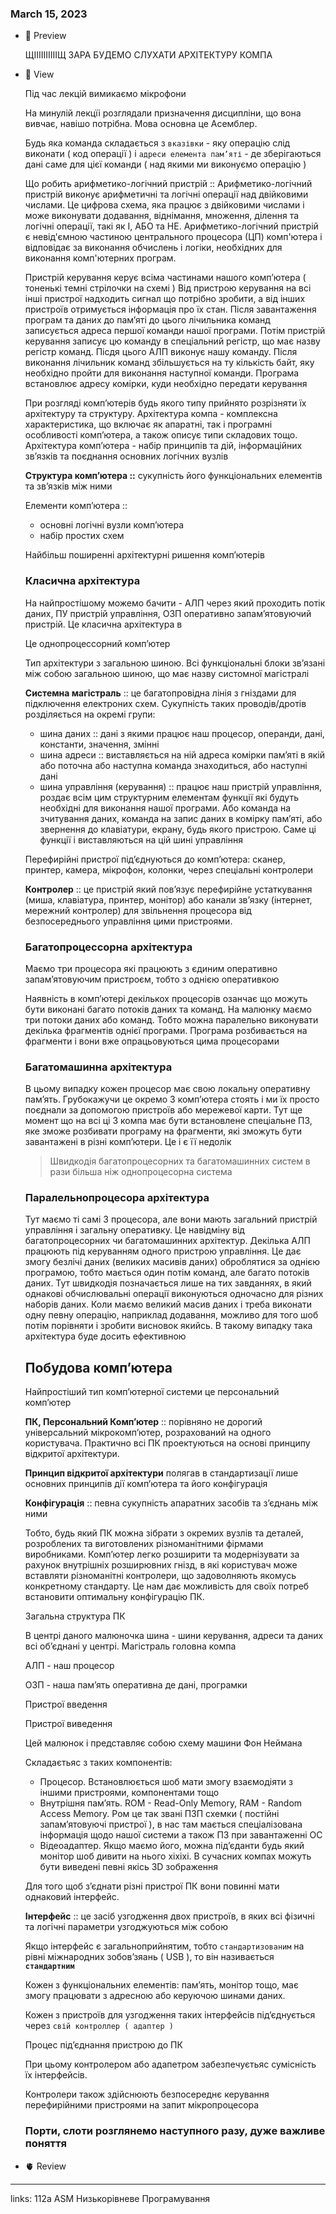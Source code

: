 
### March 15, 2023

- 👀 Preview
    
    ЩІІІІІІІІІІЩ ЗАРА БУДЕМО СЛУХАТИ АРХІТЕКТУРУ КОМПА
    
- 🧠 View
    
    Під час лекцій вимикаємо мікрофони
    
    На минулій лекцїі розглядали призначення дисципліни, що вона вивчає, навішо потрібна. Мова основна це Асемблер. 
    
    Будь яка команда складається з `вказівки` - яку операцію слід виконати ( код операції ) і `адреси елемента пам’яті` - де зберігаються дані саме для цієї команди ( над якими ми виконуємо операцію )
    
    Що робить арифметико-логічний пристрій :: Арифметико-логічний пристрій виконує арифметичні та логічні операції над двійковими числами. Це цифрова схема, яка працює з двійковими числами і може виконувати додавання, віднімання, множення, ділення та логічні операції, такі як І, АБО та НЕ. Арифметико-логічний пристрій є невід'ємною частиною центрального процесора (ЦП) комп'ютера і відповідає за виконання обчислень і логіки, необхідних для виконання комп'ютерних програм.
    
    Пристрій керування керує всіма частинами нашого комп’ютера ( тоненькі темні стрілочки на схемі ) Від пристрою керування на всі інші пристрої надходить сигнал що потрібно зробити, а від інших пристроїв отримується інформація про їх стан. Після завантаження програм та даних до пам’яті до цього лічильника команд записується адреса першої команди нашої програми. Потім пристрій керування записує цю команду в спеціальний регістр, що має назву регістр команд. Пісдя цього АЛП виконує нашу команду. Після виконання лічильник команд збільшується на ту кількість байт, яку необхідно пройти для виконання наступної команди. Програма встановлює адресу комірки, куди необхідно передати керування
    
    При розгляді комп’ютерів будь якого типу прийнято розрізняти їх архітектуру та структуру. Архітектура компа - комплексна характеристика, що включає як апаратні, так і програмні особливості комп’ютера, а також описує типи складових тощо. Архітектура комп’ютера - набір принципів та дій, інформаційних зв’язків та поєднання основних логічних вузлів
    
    **Структура комп’ютера ::** сукупність його функціональних елементів та зв’язків між ними
    
    Елементи комп’ютера ::
    
    - основні логічні вузли комп’ютера
    - набір простих схем
    
    Найбільш поширенні архітектурні ришення комп’ютерів
    
    ### Класична архітектура
    
    На найпростішому можемо бачити - АЛП через який проходить потік даних, ПУ пристрій управління, ОЗП оперативно запам’ятовуючий пристрій. Це класична архітектура в 
    
    Це однопроцессорний комп’ютер
    
    Тип архітектури з загальною шиною. Всі функціональні блоки зв’язані між собою загальною шиною, що має назву систомної магістралі
    
    **Системна магістраль** :: це багатопровідна лінія з гніздами для підключення електроних схем. Сукупність таких проводів/дротів розділяється на окремі групи:
    
    - шина даних :: дані з якими працює наш процесор, операнди, дані, константи, значення, змінні
    - шина адреси :: виставляється на ній адреса комірки пам’яті в якій або поточна або наступна команда знаходиться, або наступні дані
    - шина управління (керування) :: працює наш пристрій управління, роздає всім цим структурним елементам функції які будуть необхідні для виконання нашої програми. Або команда на зчитування даних, команда на запис даних в комірку пам’яті, або звернення до клавіатури, екрану, будь якого пристрою. Саме ці функції і виставляються на цій шині управління
    
    Перефирійні пристрої під’єднуються до комп’ютера: сканер, принтер, камера, мікрофон, колонки, через спеціальні контролери
    
    **Контролер** :: це пристрій який пов’язує перефирійне устаткування (миша, клавіатура, принтер, монітор) або канали зв’язку (інтернет, мережний контролер) для звільнення процесора від безпосереднього управління цими пристроями. 
    
    ### Багатопроцессорна архітектура
    
    Маємо три процесора які працюють з єдиним оперативно запам’ятовуючим пристроєм, тобто з однією оперативкою
    
    Наявність в комп’ютері декількох процесорів озанчає що можуть бути виконані багато потоків даних та команд. На малюнку маємо три потоки даних або команд. Тобто можна паралельно виконувати декілька фрагментів однієї програми. Програма розбивається на фрагменти і вони вже опрацьовуються цима процесорами
    
    ### Багатомашинна архітектура
    
    В цьому випадку кожен процесор має свою локальну оперативну пам’ять. Грубокажучи це окремо 3 комп’ютера стоять і ми їх просто поєднали за допомогою пристроїв або мережевої карти. Тут ще момент що на всі ці 3 компа має бути встановлене спеціальне ПЗ, яке зможе розбивати програму на фрагменти, які зможуть бути завантажені в різні комп’ютери. Це і є її недолік
    
    > Швидкодія багатопроцесорних та багатомашинних систем в рази більша ніж однопроцесорна система
    > 
    
    ### Паралельнопроцесора архітектура
    
    Тут маємо ті самі 3 процесора, але вони мають загальний пристрій управління і загальну оперативку. Це навідміну від багатопроцесорних чи багатомашинних архітектур. Декілька АЛП працюють під керуванням одного пристрою управління. Це дає змогу безлічі даних (великих масивів даних) оброблятися за однією програмою, тобто мається один потім команд, але багато потоків даних. Тут швидкодія позначається лише на тих завданнях, в який однакові обчислювальні операції виконуються одночасно для різних наборів даних. Коли маємо великий масив даних і треба виконати одну певну операцію, наприклад додавання, можливо для того шоб потім порівняти і зробити висновок якийсь. В такому випадку така архітектура буде досить ефективною
    
    ## Побудова комп’ютера
    
    Найпростіший тип комп’ютерної системи це персональний комп’ютер
    
    **ПК, Персональний Комп’ютер** :: порівняно не дорогий універсальний мікрокомп’ютер, розрахований на одного користувача. Практично всі ПК проектуються на основі принципу відкритої архітектури.
    
    **Принцип відкритої архітектури** полягав в стандартизації лише основних принципів дії комп’ютера та його конфігурація
    
    **Конфігурація** :: певна сукупність апаратних засобів та з’єднань між ними
    
    Тобто, будь який ПК можна зібрати з окремих вузлів та деталей, розроблених та виготовлених різноманітними фірмами виробниками. Комп’ютер легко розширити та модернізувати за рахунок внутрішніх розширювних гнізд, в які користувач може вставляти різноманітні контролери, що задоволняють якомусь конкретному стандарту. Це нам дає можливість для своїх потреб встановити оптимальну конфігурацію ПК. 
    
    Загальна структура ПК
    
    В центрі даного малюночка шина - шини керування, адреси та даних всі об’єднані у центрі. Магістраль головна компа
    
    АЛП - наш процесор
    
    ОЗП - наша пам’ять оперативна де дані, програмки
    
    Пристрої введення
    
    Пристрої виведення
    
    Цей малюнок і представляє собою схему машини Фон Неймана
    
    Складаєтьяс з таких компонентів:
    
    - Процесор. Встановлюється шоб мати змогу взаємодіяти з іншими пристроями, компонентами тощо
    - Внутрішня пам’ять. ROM - Read-Only Memory, RAM - Random Access Memory. Ром це так звані ПЗП схемки (  постійні запам’ятовуючі пристрої ), в нас там мається спеціалізована інформація щодо нашої системи а також ПЗ при завантаженні ОС
    - Відеоадаптер. Якщо маємо його, можна під’єданти будь який монітор шоб дивити на нього хіхіхі. В сучасних компах можуть бути виведені певні якісь 3D зображення
    
    Для того щоб з’єднати різні пристрої ПК вони повинні мати однаковий інтерфейс. 
    
    **Інтерфейс** :: це засіб узгодження двох пристроїв, в яких всі фізичні та логічні параметри узгоджуються між собою 
    
    Якщо інтерфейс є загальноприйнятим, тобто `стандартизованим` на рівні міжнародних зобов’зяань ( USB ), то він називається **`стандартним`**
    
    Кожен з функціональних елементів: пам’ять, монітор тощо, має змогу працювати з адресною або керуючою шинами даних. 
    
    Кожен з пристроїв для узгодження таких інтерфейсів під’єднується через `свій контроллер ( адаптер )`
    
    Процес під’єднання пристрою до ПК
    
    При цьому контролером або адапетром забезпечуєтьяс сумісність їх інтерфейсів.
    
    Контролери також здійснюють безпосереднє керування перефирійними пристроями на запит мікропроцесора
    
    ### Порти, слоти розглянемо наступного разу, дуже важливе поняття
    
- 🫀 Review



---

links: 112a ASM Низькорівневе Програмування


